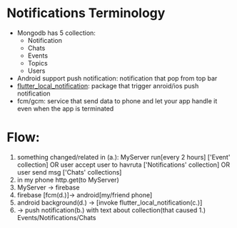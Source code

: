 # Notifications Terminology
* Mongodb has 5 collection:
	- Notification
	- Chats
	- Events
	- Topics
	- Users
* Android support push notification: notification that pop from top bar
* [flutter_local_notification](https://pub.dev/packages/flutter_local_notifications): package that trigger anroid/ios push notification
* fcm/gcm: service that send data to phone 
   and let your app handle it even when the app is terminated

# Flow:
  1.  something changed/related in (a.):
	MyServer run[every 2 hours] ['Event' collection] 
 	OR user accept user to havruta ['Notifications' collection]
 	OR user send msg ['Chats' collections]
2. in my phone http.get(to MyServer)
3. MyServer -> firebase
4. firebase [fcm(d.)]-> android[my/friend phone]
5. android background(d.) -> [invoke flutter_local_notification(c.)]
6. -> push notification(b.) with text about collection(that caused 1.) 
	Events/Notifications/Chats 
